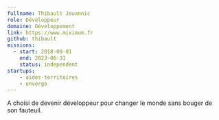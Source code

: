```yaml
---
fullname: Thibault Jouannic
role: Développeur
domaine: Développement
link: https://www.miximum.fr
github: thibault
missions:
  - start: 2018-08-01
    end: 2023-06-31
    status: independent
startups:
    - aides-territoires
    - envergo
---
```


A choisi de devenir développeur pour changer le monde sans bouger de son fauteuil.

